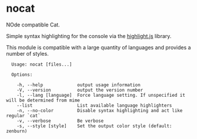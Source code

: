 nocat
=====
NOde compatible Cat.

Simple syntax highlighting for the console via the [highlight.js](https://highlightjs.org) library.

This module is compatible with a large quantity of languages and provides a number of styles.


```
  Usage: nocat [files...]

  Options:

    -h, --help             output usage information
    -V, --version          output the version number
    -l, --lang [language]  Force language setting. If unspecified it will be determined from mime
    --list                 List available language highlighters
    -n, --no-color         Disable syntax highlighting and act like regular `cat`
    -v, --verbose          Be verbose
    -s, --style [style]    Set the output color style (default: zenburn)
```
